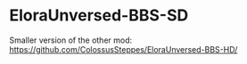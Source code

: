 # EloraUnversed-BBS-SD

Smaller version of the other mod: https://github.com/ColossusSteppes/EloraUnversed-BBS-HD/
